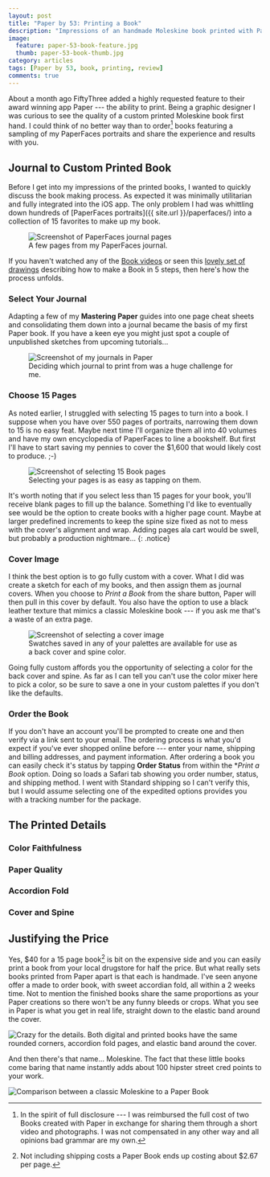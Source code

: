 ```yaml
---
layout: post
title: "Paper by 53: Printing a Book"
description: "Impressions of an handmade Moleskine book printed with Paper by 53."
image: 
  feature: paper-53-book-feature.jpg
  thumb: paper-53-book-thumb.jpg
category: articles
tags: [Paper by 53, book, printing, review]
comments: true
---
```


About a month ago FiftyThree added a highly requested feature to their award winning app Paper --- the ability to print. Being a graphic designer I was curious to see the quality of a custom printed Moleskine book first hand. I could think of no better way than to order[^book-disclosure] books featuring a sampling of my PaperFaces portraits and share the experience and results with you.

[^book-disclosure]: In the spirit of full disclosure --- I was reimbursed the full cost of two Books created with Paper in exchange for sharing them through a short video and photographs. I was not compensated in any other way and all opinions bad grammar are my own.

## Journal to Custom Printed Book

Before I get into my impressions of the printed books, I wanted to quickly discuss the book making process. As expected it was minimally utilitarian and fully integrated into the iOS app. The only problem I had was whittling down hundreds of [PaperFaces portraits]({{ site.url }}/paperfaces/) into a collection of 15 favorites to make up my book.

<figure>
	<img src="{{ site.url }}/images/paper-53-book-journal-pages.jpg" alt="Screenshot of PaperFaces journal pages">
	<figcaption>A few pages from my PaperFaces journal.</figcaption>
</figure>

If you haven't watched any of the [Book videos](https://vimeo.com/75045142) or seen this [lovely set of drawings](http://madewithpaper.fiftythree.com/post/64391384887/how-to-make-a-book-earlier-this-month-we) describing how to make a Book in 5 steps, then here's how the process unfolds.

### Select Your Journal

Adapting a few of my **Mastering Paper** guides into one page cheat sheets and consolidating them down into a journal became the basis of my first Paper book. If you have a keen eye you might just spot a couple of unpublished sketches from upcoming tutorials...

<figure>
	<img src="{{ site.url }}/images/paper-53-book-all-journals.jpg" alt="Screenshot of my journals in Paper">
	<figcaption>Deciding which journal to print from was a huge challenge for me.</figcaption>
</figure>

### Choose 15 Pages

As noted earlier, I struggled with selecting 15 pages to turn into a book. I suppose when you have over 550 pages of portraits, narrowing them down to 15 is no easy feat. Maybe next time I'll organize them all into 40 volumes and have my own encyclopedia of PaperFaces to line a bookshelf. But first I'll have to start saving my pennies to cover the $1,600 that would likely cost to produce. ;-)

<figure>
	<img src="{{ site.url }}/images/paper-53-book-select-pages.jpg" alt="Screenshot of selecting 15 Book pages">
	<figcaption>Selecting your pages is as easy as tapping on them.</figcaption>
</figure>

It's worth noting that if you select less than 15 pages for your book, you'll receive blank pages to fill up the balance. Something I'd like to eventually see would be the option to create books with a higher page count. Maybe at larger predefined increments to keep the spine size fixed as not to mess with the cover's alignment and wrap. Adding pages ala cart would be swell, but probably a production nightmare...
{: .notice}

### Cover Image

I think the best option is to go fully custom with a cover. What I did was create a sketch for each of my books, and then assign them as journal covers. When you choose to *Print a Book* from the share button, Paper will then pull in this cover by default. You also have the option to use a black leather texture that mimics a classic Moleskine book --- if you ask me that's a waste of an extra page.

<figure>
	<img src="{{ site.url }}/images/paper-53-book-select-cover-color.jpg" alt="Screenshot of selecting a cover image">
	<figcaption>Swatches saved in any of your palettes are available for use as a back cover and spine color.</figcaption>
</figure>

Going fully custom affords you the opportunity of selecting a color for the back cover and spine. As far as I can tell you can't use the color mixer here to pick a color, so be sure to save a one in your custom palettes if you don't like the defaults.

### Order the Book

If you don't have an account you'll be prompted to create one and then verify via a link sent to your email. The ordering process is what you'd expect if you've ever shopped online before --- enter your name, shipping and billing addresses, and payment information. After ordering a book you can easily check it's status by tapping **Order Status** from within the **Print a Book* option. Doing so loads a Safari tab showing you order number, status, and shipping method. I went with Standard shipping so I can't verify this, but I would assume selecting one of the expedited options provides you with a tracking number for the package.

## The Printed Details

### Color Faithfulness

### Paper Quality

### Accordion Fold

### Cover and Spine

## Justifying the Price

Yes, $40 for a 15 page book[^page-cost] is bit on the expensive side and you can easily print a book from your local drugstore for half the price. But what really sets books printed from Paper apart is that each is handmade. I've seen anyone offer a made to order book, with sweet accordian fold, all within a 2 weeks time. Not to mention the finished books share the same proportions as your Paper creations so there won't be any funny bleeds or crops. What you see in Paper is what you get in real life, straight down to the elastic band around the cover.

[^page-cost]: Not including shipping costs a Paper Book ends up costing about $2.67 per page.

![Crazy for the details. Both digital and printed books have the same rounded corners, accordion fold pages, and elastic band around the cover.](http://placehold.it/750x560)

And then there's that name... Moleskine. The fact that these little books come baring that name instantly adds about 100 hipster street cred points to your work.

![Comparison between a classic Moleskine to a Paper Book](http://placehold.it/750x350)